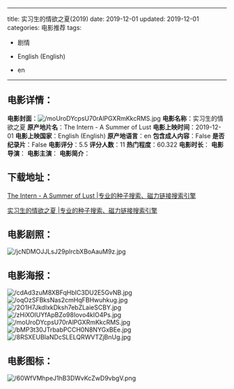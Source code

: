 
---
title: 实习生的情欲之夏(2019)
date: 2019-12-01
updated: 2019-12-01
categories: 电影推荐
tags:
- 剧情

- English (English)
- en
---


> 

## **电影详情**：

**电影封面**：<img src="https://image.tmdb.org/t/p/w200/moUroDYcpsU70rAlPGXRmKkcRMS.jpg" alt="/moUroDYcpsU70rAlPGXRmKkcRMS.jpg" title="/moUroDYcpsU70rAlPGXRmKkcRMS.jpg">
**电影名称**：实习生的情欲之夏
**原产地片名**：The Intern - A Summer of Lust
**电影上映时间**：2019-12-01
**电影上映国家**：English (English)
**原产地语言**：en
**包含成人内容**：False
**是否纪录片**：False
**电影评分**：5.5
**评分人数**：11
**热门程度**：60.322
**电影时长**：
**电影导演**：
**电影主演**：
**电影简介**：

## **下载地址**：
[The Intern - A Summer of Lust |专业的种子搜索、磁力链接搜索引擎](https://movie.amd794.com:2083/?search=The%20Intern%20-%20A%20Summer%20of%20Lust&ordering=&mode=match_phrase&page_size=10&page=1)

[实习生的情欲之夏 |专业的种子搜索、磁力链接搜索引擎](https://movie.amd794.com:2083/?search=%E5%AE%9E%E4%B9%A0%E7%94%9F%E7%9A%84%E6%83%85%E6%AC%B2%E4%B9%8B%E5%A4%8F&ordering=&mode=match_phrase&page_size=10&page=1)
 

## **电影剧照**：
<img src="https://image.tmdb.org/t/p/original/jcNDMOJJLsJ29plrcbXBoAauM9z.jpg" alt="/jcNDMOJJLsJ29plrcbXBoAauM9z.jpg" title="/jcNDMOJJLsJ29plrcbXBoAauM9z.jpg">

## **电影海报**：
<img src="https://image.tmdb.org/t/p/original/cdAd3zuM8XBFqHbIC3DU2E5GvNB.jpg" alt="/cdAd3zuM8XBFqHbIC3DU2E5GvNB.jpg" title="/cdAd3zuM8XBFqHbIC3DU2E5GvNB.jpg"><img src="https://image.tmdb.org/t/p/original/oqOzSFBksNas2cmHqFBHwuhkug.jpg" alt="/oqOzSFBksNas2cmHqFBHwuhkug.jpg" title="/oqOzSFBksNas2cmHqFBHwuhkug.jpg"><img src="https://image.tmdb.org/t/p/original/2O1H7JkdIxkDksh7ebZLaieSCBY.jpg" alt="/2O1H7JkdIxkDksh7ebZLaieSCBY.jpg" title="/2O1H7JkdIxkDksh7ebZLaieSCBY.jpg"><img src="https://image.tmdb.org/t/p/original/zHiXOIUYfApBZo98Iovo4kIO4Ps.jpg" alt="/zHiXOIUYfApBZo98Iovo4kIO4Ps.jpg" title="/zHiXOIUYfApBZo98Iovo4kIO4Ps.jpg"><img src="https://image.tmdb.org/t/p/original/moUroDYcpsU70rAlPGXRmKkcRMS.jpg" alt="/moUroDYcpsU70rAlPGXRmKkcRMS.jpg" title="/moUroDYcpsU70rAlPGXRmKkcRMS.jpg"><img src="https://image.tmdb.org/t/p/original/bMP3t30JTrbabPCCH0N8NYGxBEe.jpg" alt="/bMP3t30JTrbabPCCH0N8NYGxBEe.jpg" title="/bMP3t30JTrbabPCCH0N8NYGxBEe.jpg"><img src="https://image.tmdb.org/t/p/original/8RSXEUBIaNDcSLELQRWVTZjBnUg.jpg" alt="/8RSXEUBIaNDcSLELQRWVTZjBnUg.jpg" title="/8RSXEUBIaNDcSLELQRWVTZjBnUg.jpg">

## **电影图标**：
<img src="https://image.tmdb.org/t/p/original/60WfVMhpeJ1hB3DWvKcZwD9vbgV.png" alt="/60WfVMhpeJ1hB3DWvKcZwD9vbgV.png" title="/60WfVMhpeJ1hB3DWvKcZwD9vbgV.png">
